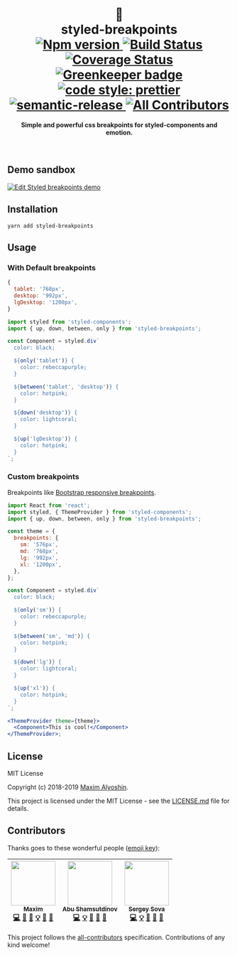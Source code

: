 <div align="center">
<h1>
 💅 <br>
 styled-breakpoints <br>

 
 
<a href="https://www.npmjs.com/package/styled-breakpoints">
<img alt="Npm version" src="https://img.shields.io/npm/v/styled-breakpoints.svg?style=flat-square">
</a>
<a href="https://travis-ci.org/mg901/styled-breakpoints">
<img alt="Build Status" src="https://img.shields.io/travis/mg901/styled-breakpoints/master.svg?style=flat-square">
</a>
<a href="https://coveralls.io/github/mg901/styled-breakpoints?branch=master">
<img alt="Coverage Status" src="https://img.shields.io/coveralls/github/mg901/styled-breakpoints/master.svg?style=flat-square">
</a>
<a href="https://greenkeeper.io/">
<img alt="Greenkeeper badge" src="https://badges.greenkeeper.io/mg901/styled-breakpoints.svg?style=flat-square">
</a>
<a href="https://github.com/prettier/prettier">
<img alt="code style: prettier" src="https://img.shields.io/badge/code_style-prettier-ff69b4.svg?style=flat-square">
</a>
<a href="https://github.com/semantic-release/semantic-release">
<img alt="semantic-release" src="https://img.shields.io/badge/%20%20%F0%9F%93%A6%F0%9F%9A%80-semantic--release-e10079.svg?style=flat-square">
</a>
<a href="https://github.com/all-contributors/all-contributors-cli">
<img alt="All Contributors" src="https://img.shields.io/badge/all_contributors-3-orange.svg?style=flat-square">
</a>
</h1>
<strong>Simple and powerful css breakpoints for styled-components and emotion.</strong>
</div>
<br>
<br>

## Demo sandbox

[![Edit Styled breakpoints demo](https://codesandbox.io/static/img/play-codesandbox.svg)](https://codesandbox.io/s/23583q00o0?hidenavigation=1) 

## Installation

```
yarn add styled-breakpoints
```

## Usage

### With Default breakpoints

```js
{
  tablet: '768px',
  desktop: '992px',
  lgDesktop: '1200px',
}
```

```js
import styled from 'styled-components';
import { up, down, between, only } from 'styled-breakpoints';

const Component = styled.div`
  color: black;

  ${only('tablet')} {
    color: rebeccapurple;
  }

  ${between('tablet', 'desktop')} {
    color: hotpink;
  }

  ${down('desktop')} {
    color: lightcoral;
  }

  ${up('lgDesktop')} {
    color: hotpink;
  }
`;
```

### Custom breakpoints

Breakpoints like [Bootstrap responsive breakpoints](https://getbootstrap.com/docs/4.0/layout/overview/#responsive-breakpoints).

```jsx
import React from 'react';
import styled, { ThemeProvider } from 'styled-components';
import { up, down, between, only } from 'styled-breakpoints';

const theme = {
  breakpoints: {
    sm: '576px',
    md: '768px',
    lg: '992px',
    xl: '1200px',
  },
};

const Component = styled.div`
  color: black;

  ${only('sm')} {
    color: rebeccapurple;
  }

  ${between('sm', 'md')} {
    color: hotpink;
  }

  ${down('lg')} {
    color: lightcoral;
  }

  ${up('xl')} {
    color: hotpink;
  }
`;

<ThemeProvider theme={theme}>
  <Component>This is cool!</Component>
</ThemeProvider>;
```

## License

MIT License

Copyright (c) 2018-2019 [Maxim Alyoshin](https://github.com/mg901).

This project is licensed under the MIT License - see the [LICENSE.md](https://github.com/mg901/styled-breakpoints/blob/master/LICENCE) file for details.

## Contributors

Thanks goes to these wonderful people ([emoji key](https://github.com/all-contributors/all-contributors#emoji-key)):

<!-- ALL-CONTRIBUTORS-LIST:START - Do not remove or modify this section -->
<!-- prettier-ignore -->
| [<img src="https://avatars0.githubusercontent.com/u/7874664?v=4" width="100px;"/><br /><sub><b>Maxim</b></sub>](https://t.me/mg901)<br />[💻](https://github.com/mg901/styled-breakpoints/commits?author=mg901 "Code") [🎨](#design-mg901 "Design") [📖](https://github.com/mg901/styled-breakpoints/commits?author=mg901 "Documentation") [💡](#example-mg901 "Examples") [🤔](#ideas-mg901 "Ideas, Planning, & Feedback") [📢](#talk-mg901 "Talks") | [<img src="https://avatars0.githubusercontent.com/u/22033385?v=4" width="100px;"/><br /><sub><b>Abu Shamsutdinov</b></sub>](https://github.com/yakotika)<br />[💻](https://github.com/mg901/styled-breakpoints/commits?author=yakotika "Code") [💡](#example-yakotika "Examples") [🤔](#ideas-yakotika "Ideas, Planning, & Feedback") [👀](#review-yakotika "Reviewed Pull Requests") [📢](#talk-yakotika "Talks") | [<img src="https://avatars0.githubusercontent.com/u/5620073?v=4" width="100px;"/><br /><sub><b>Sergey Sova</b></sub>](https://sergeysova.com)<br />[💻](https://github.com/mg901/styled-breakpoints/commits?author=sergeysova "Code") [💡](#example-sergeysova "Examples") [🤔](#ideas-sergeysova "Ideas, Planning, & Feedback") [👀](#review-sergeysova "Reviewed Pull Requests") [📢](#talk-sergeysova "Talks") |
| :---------------------------------------------------------------------------------------------------------------------------------------------------------------------------------------------------------------------------------------------------------------------------------------------------------------------------------------------------------------------------------------------------------------------------------------------------: | :----------------------------------------------------------------------------------------------------------------------------------------------------------------------------------------------------------------------------------------------------------------------------------------------------------------------------------------------------------------------------------------------------------------: | :---------------------------------------------------------------------------------------------------------------------------------------------------------------------------------------------------------------------------------------------------------------------------------------------------------------------------------------------------------------------------------------------------------------: |
<!-- ALL-CONTRIBUTORS-LIST:END -->

This project follows the [all-contributors](https://github.com/all-contributors/all-contributors) specification. Contributions of any kind welcome!